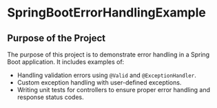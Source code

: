 # SpringBootErrorHandlingExample

## Purpose of the Project

The purpose of this project is to demonstrate error handling in a Spring Boot application. It includes examples of:

- Handling validation errors using `@Valid` and `@ExceptionHandler`.
- Custom exception handling with user-defined exceptions.
- Writing unit tests for controllers to ensure proper error handling and response status codes.